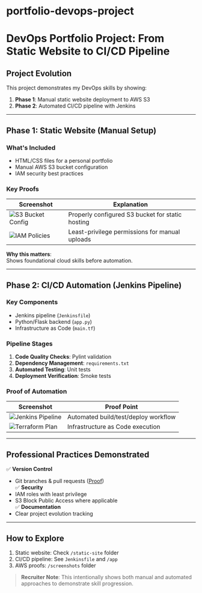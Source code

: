 # portfolio-devops-project
# DevOps Portfolio Project: From Static Website to CI/CD Pipeline

## Project Evolution
This project demonstrates my DevOps skills by showing:
1. **Phase 1**: Manual static website deployment to AWS S3
2. **Phase 2**: Automated CI/CD pipeline with Jenkins

---

## Phase 1: Static Website (Manual Setup)
### What's Included
- HTML/CSS files for a personal portfolio
- Manual AWS S3 bucket configuration
- IAM security best practices

### Key Proofs
| Screenshot | Explanation |
|------------|-------------|
| ![S3 Bucket Config](/screenshots/s3-bucket-config.png) | Properly configured S3 bucket for static hosting |
| ![IAM Policies](/screenshots/iam-policy-details.png) | Least-privilege permissions for manual uploads |

**Why this matters**:  
Shows foundational cloud skills before automation.

---

## Phase 2: CI/CD Automation (Jenkins Pipeline)
### Key Components
- Jenkins pipeline (`Jenkinsfile`)
- Python/Flask backend (`app.py`)
- Infrastructure as Code (`main.tf`)

### Pipeline Stages
1. **Code Quality Checks**: Pylint validation
2. **Dependency Management**: `requirements.txt`
3. **Automated Testing**: Unit tests
4. **Deployment Verification**: Smoke tests

### Proof of Automation
| Screenshot | Proof Point |
|------------|-------------|
| ![Jenkins Pipeline](/screenshots/jenkins-pipeline.png) | Automated build/test/deploy workflow |
| ![Terraform Plan](/screenshots/terraform-apply.png) | Infrastructure as Code execution |

---

## Professional Practices Demonstrated
✅ **Version Control**  
- Git branches & pull requests ([Proof](/screenshots/git-workflow.png))  
✅ **Security**  
- IAM roles with least privilege  
- S3 Block Public Access where applicable  
✅ **Documentation**  
- Clear project evolution tracking  

---

## How to Explore
1. Static website: Check `/static-site` folder
2. CI/CD pipeline: See `Jenkinsfile` and `/app`
3. AWS proofs: `/screenshots` folder

> **Recruiter Note**: This intentionally shows both manual and automated approaches to demonstrate skill progression.
